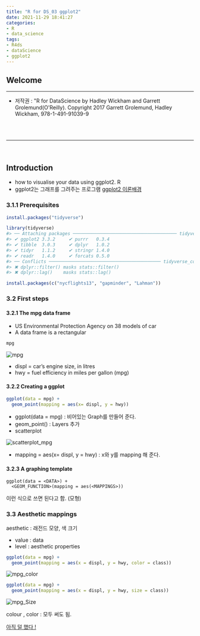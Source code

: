 ```yaml
---
title: "R for DS_03 ggplot2"
date: 2021-11-29 18:41:27
categories:
- R
- data_science
tags:
- R4ds
- dataScience
- ggplot2
---
```



## Welcome
<hr>



- 저작권 : "R for DataScience by Hadley Wickham and Garrett Grolemund(O'Reilly). Copyright 2017 Garrett Grolemund, Hadley Wickham, 978-1-491-91039-9

<br><br><hr>

<br>

## Introduction 

- how to visualise your data using ggplot2. R 
- ggplot2는 그래프를 그려주는 프로그램 
[ggplot2 이론배경](https://byrneslab.net/classes/biol607/readings/wickham_layered-grammar.pdf)



### 3.1.1 Prerequisites


```r
install.packages("tidyverse")

library(tidyverse)
#> ── Attaching packages ─────────────────────────────────────── tidyverse 1.3.0 ──
#> ✔ ggplot2 3.3.2     ✔ purrr   0.3.4
#> ✔ tibble  3.0.3     ✔ dplyr   1.0.2
#> ✔ tidyr   1.1.2     ✔ stringr 1.4.0
#> ✔ readr   1.4.0     ✔ forcats 0.5.0
#> ── Conflicts ────────────────────────────────────────── tidyverse_conflicts() ──
#> ✖ dplyr::filter() masks stats::filter()
#> ✖ dplyr::lag()    masks stats::lag()

install.packages(c("nycflights13", "gapminder", "Lahman"))
```


### 3.2 First steps
#### 3.2.1 The mpg data frame

- US Environmental Protection Agency on 38 models of car
- A data frame is a rectangular

```r
mpg
```

![mpg](/../../imeges/R_images/mpg.png)

- displ  = car’s engine size, in litres
- hwy = fuel efficiency in miles per gallon (mpg)

#### 3.2.2 Creating a ggplot

```r
ggplot(data = mpg) +
  geom_point(mapping = aes(x= displ, y = hwy))
```

- ggplot(data = mpg) : 비어있는 Graph를 만들어 준다. 
- geom_point() : Layers 추가
- scatterplot

![scatterplot_mpg](/../../imeges/R_images/scatterplot_mpg.png)

- mapping = aes(x= displ, y = hwy) : x와 y를 mapping 해 준다. 

#### 3.2.3 A graphing template

    ggplot(data = <DATA>) + 
      <GEOM_FUNCTION>(mapping = aes(<MAPPINGS>))

이런 식으로 쓰면 된다고 함. (모형)


### 3.3 Aesthetic mappings

aesthetic : 래전드 모양, 색 크기
- value :  data
- level : aesthetic properties

```r
ggplot(data = mpg) +
  geom_point(mapping = aes(x = displ, y = hwy, color = class))
```

![mpg_color](/../../imeges/R_images/mpg_color.png)



```r
ggplot(data = mpg) +
  geom_point(mapping = aes(x = displ, y = hwy, size = class))
```

![mpg_Size](/../../imeges/R_images/mpg_Size.png)


 colour , color : 모두 써도 됨.

[아직 덜 했다 !](https://r4ds.had.co.nz/data-visualisation.html#a-graphing-template)


